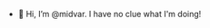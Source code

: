 - 👋 Hi, I’m @midvar. I have no clue what I'm doing!

<!---
midvar/midvar is a ✨ special ✨ repository because its `README.md` (this file) appears on your GitHub profile.
You can click the Preview link to take a look at your changes.
--->
